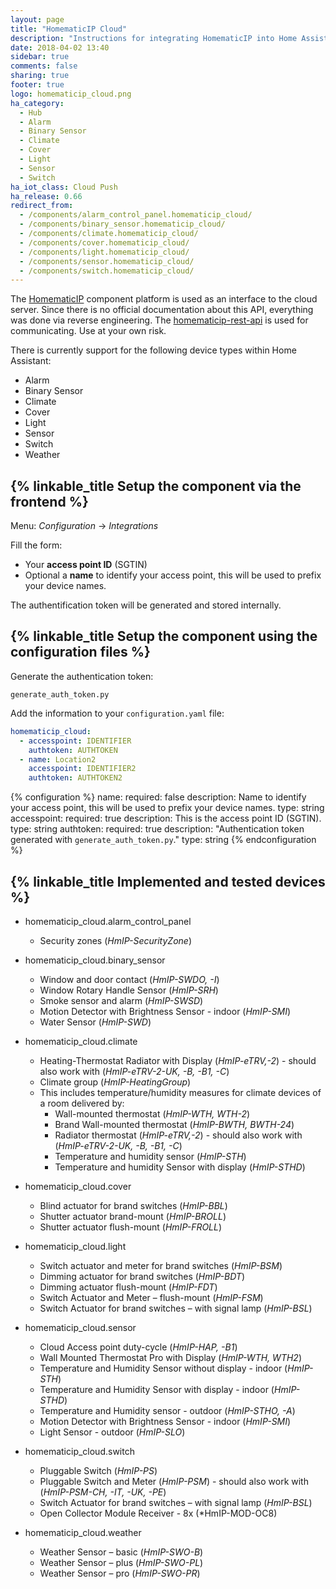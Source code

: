 ```yaml
---
layout: page
title: "HomematicIP Cloud"
description: "Instructions for integrating HomematicIP into Home Assistant."
date: 2018-04-02 13:40
sidebar: true
comments: false
sharing: true
footer: true
logo: homematicip_cloud.png
ha_category:
  - Hub
  - Alarm
  - Binary Sensor
  - Climate
  - Cover
  - Light
  - Sensor
  - Switch
ha_iot_class: Cloud Push
ha_release: 0.66
redirect_from:
  - /components/alarm_control_panel.homematicip_cloud/
  - /components/binary_sensor.homematicip_cloud/
  - /components/climate.homematicip_cloud/
  - /components/cover.homematicip_cloud/
  - /components/light.homematicip_cloud/
  - /components/sensor.homematicip_cloud/
  - /components/switch.homematicip_cloud/
---
```


The [HomematicIP](http://www.homematic-ip.com) component platform is used as an interface to the cloud server. Since there is no official documentation about this API, everything was done via reverse engineering. The [homematicip-rest-api](https://github.com/coreGreenberet/homematicip-rest-api) is used for communicating. Use at your own risk.

There is currently support for the following device types within Home Assistant:

* Alarm
* Binary Sensor
* Climate
* Cover
* Light
* Sensor
* Switch
* Weather

## {% linkable_title Setup the component via the frontend %}

Menu: *Configuration* -> *Integrations*

Fill the form:

* Your **access point ID** (SGTIN)
* Optional a **name** to identify your access point, this will be used to prefix your device names.

The authentification token will be generated and stored internally.

## {% linkable_title Setup the component using the configuration files %}

Generate the authentication token:

`generate_auth_token.py`

Add the information to your `configuration.yaml` file:

```yaml
homematicip_cloud:
  - accesspoint: IDENTIFIER
    authtoken: AUTHTOKEN
  - name: Location2
    accesspoint: IDENTIFIER2
    authtoken: AUTHTOKEN2
```

{% configuration %}
name:
  required: false
  description: Name to identify your access point, this will be used to prefix your device names.
  type: string
accesspoint:
  required: true
  description: This is the access point ID (SGTIN).
  type: string
authtoken:
  required: true
  description: "Authentication token generated with `generate_auth_token.py`."
  type: string
{% endconfiguration %}

## {% linkable_title Implemented and tested devices %}

* homematicip_cloud.alarm_control_panel
  * Security zones (*HmIP-SecurityZone*)

* homematicip_cloud.binary_sensor
  * Window and door contact (*HmIP-SWDO, -I*)
  * Window Rotary Handle Sensor (*HmIP-SRH*)
  * Smoke sensor and alarm (*HmIP-SWSD*)
  * Motion Detector with Brightness Sensor - indoor (*HmIP-SMI*)
  * Water Sensor (*HmIP-SWD*)

* homematicip_cloud.climate
  * Heating-Thermostat Radiator with Display (*HmIP-eTRV,-2*) - should also work with (*HmIP-eTRV-2-UK, -B, -B1, -C*)
  * Climate group (*HmIP-HeatingGroup*)
  * This includes temperature/humidity measures for climate devices of a room delivered by:
    * Wall-mounted thermostat (*HmIP-WTH, WTH-2*)
    * Brand Wall-mounted thermostat (*HmIP-BWTH, BWTH-24*)
    * Radiator thermostat (*HmIP-eTRV,-2*) - should also work with (*HmIP-eTRV-2-UK, -B, -B1, -C*)
    * Temperature and humidity sensor (*HmIP-STH*)
    * Temperature and humidity Sensor with display (*HmIP-STHD*)
    
* homematicip_cloud.cover
  * Blind actuator for brand switches (*HmIP-BBL*)
  * Shutter actuator brand-mount (*HmIP-BROLL*)
  * Shutter actuator flush-mount (*HmIP-FROLL*)    

* homematicip_cloud.light
  * Switch actuator and meter for brand switches (*HmIP-BSM*)
  * Dimming actuator for brand switches (*HmIP-BDT*)
  * Dimming actuator flush-mount (*HmIP-FDT*)
  * Switch Actuator and Meter – flush-mount (*HmIP-FSM*)
  * Switch Actuator for brand switches – with signal lamp (*HmIP-BSL*)

* homematicip_cloud.sensor
  * Cloud Access point duty-cycle (*HmIP-HAP, -B1*)
  * Wall Mounted Thermostat Pro with Display (*HmIP-WTH, WTH2*)
  * Temperature and Humidity Sensor without display - indoor (*HmIP-STH*)
  * Temperature and Humidity Sensor with display - indoor (*HmIP-STHD*)
  * Temperature and Humidity sensor - outdoor (*HmIP-STHO, -A*)
  * Motion Detector with Brightness Sensor - indoor (*HmIP-SMI*)
  * Light Sensor - outdoor (*HmIP-SLO*)

* homematicip_cloud.switch
  * Pluggable Switch (*HmIP-PS*)
  * Pluggable Switch and Meter (*HmIP-PSM*) - should also work with (*HmIP-PSM-CH, -IT, -UK, -PE*)
  * Switch Actuator for brand switches – with signal lamp (*HmIP-BSL*)
  * Open Collector Module Receiver - 8x (*HmIP-MOD-OC8)

* homematicip_cloud.weather
  * Weather Sensor – basic (*HmIP-SWO-B*)
  * Weather Sensor – plus (*HmIP-SWO-PL*)
  * Weather Sensor – pro (*HmIP-SWO-PR*)

